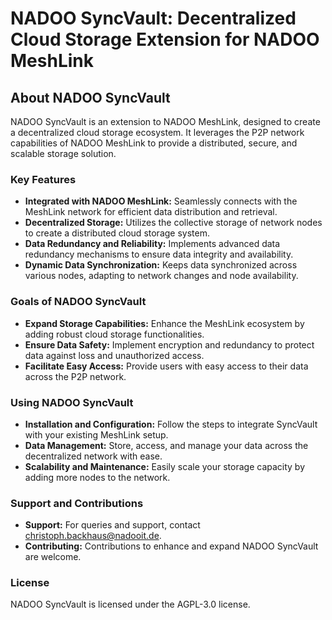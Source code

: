 # NADOO SyncVault: Decentralized Cloud Storage Extension for NADOO MeshLink

## About NADOO SyncVault

NADOO SyncVault is an extension to NADOO MeshLink, designed to create a decentralized cloud storage ecosystem. It leverages the P2P network capabilities of NADOO MeshLink to provide a distributed, secure, and scalable storage solution.

### Key Features

- **Integrated with NADOO MeshLink:** Seamlessly connects with the MeshLink network for efficient data distribution and retrieval.
- **Decentralized Storage:** Utilizes the collective storage of network nodes to create a distributed cloud storage system.
- **Data Redundancy and Reliability:** Implements advanced data redundancy mechanisms to ensure data integrity and availability.
- **Dynamic Data Synchronization:** Keeps data synchronized across various nodes, adapting to network changes and node availability.

### Goals of NADOO SyncVault

- **Expand Storage Capabilities:** Enhance the MeshLink ecosystem by adding robust cloud storage functionalities.
- **Ensure Data Safety:** Implement encryption and redundancy to protect data against loss and unauthorized access.
- **Facilitate Easy Access:** Provide users with easy access to their data across the P2P network.

### Using NADOO SyncVault

- **Installation and Configuration:** Follow the steps to integrate SyncVault with your existing MeshLink setup.
- **Data Management:** Store, access, and manage your data across the decentralized network with ease.
- **Scalability and Maintenance:** Easily scale your storage capacity by adding more nodes to the network.

### Support and Contributions

- **Support:** For queries and support, contact christoph.backhaus@nadooit.de.
- **Contributing:** Contributions to enhance and expand NADOO SyncVault are welcome.

### License

NADOO SyncVault is licensed under the AGPL-3.0 license.
